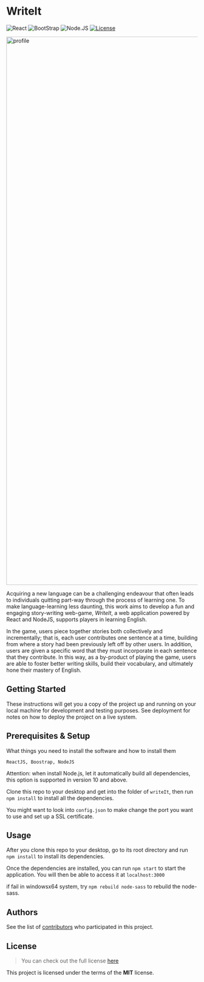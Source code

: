 # WriteIt

![React](https://img.shields.io/badge/React-v16.8-blue.svg)
![BootStrap](https://img.shields.io/badge/Bootstrap-v4.1-purple.svg)
![Node.JS](https://img.shields.io/badge/Node-v11.0-green.svg)
[![License](https://img.shields.io/badge/license-MIT-red.svg)](https://github.com/csc309-winter-2019/team15/blob/master/LICENSE)

<img width="1439" alt="profile" src="https://user-images.githubusercontent.com/24790572/53849516-2460c500-3f86-11e9-8e2e-2f43aecbcd59.png">

Acquiring a new language can be a challenging endeavour that often leads to individuals quitting part-way through the process of learning one. To make language-learning less daunting, this work aims to develop a fun and engaging story-writing web-game, *WriteIt*, a web application powered by React and NodeJS, supports players in learning English.

In the game, users piece together stories both collectively and incrementally; that is, each user contributes one sentence at a time, building from where a story had been previously left off by other users. In addition, users are given a specific word that they must incorporate in each sentence that they contribute. In this way, as a by-product of playing the game, users are able to foster better writing skills, build their vocabulary, and ultimately hone their mastery of English.


## Getting Started

These instructions will get you a copy of the project up and running on your local machine for development and testing purposes. See deployment for notes on how to deploy the project on a live system.


## Prerequisites & Setup

What things you need to install the software and how to install them

```
ReactJS, Boostrap, NodeJS
```
Attention: when install Node.js, let it automatically build all dependencies, this option is supported in version 10 and above.

Clone this repo to your desktop and get into the folder of `writeIt`, then run `npm install` to install all the dependencies.

You might want to look into `config.json` to make change the port you want to use and set up a SSL certificate.

## Usage

After you clone this repo to your desktop, go to its root directory and run `npm install` to install its dependencies.


Once the dependencies are installed, you can run  `npm start` to start the application. You will then be able to access it at `localhost:3000`

if fail in windowsx64 system, try `npm rebuild node-sass` to rebuild the node-sass.

## Authors

See the list of [contributors](https://github.com/csc301-fall-2018/project-team-05/graphs/contributors)
 who participated in this project.

## License
>You can check out the full license [here](https://github.com/csc309-winter-2019/team15/blob/master/LICENSE)

This project is licensed under the terms of the **MIT** license.

